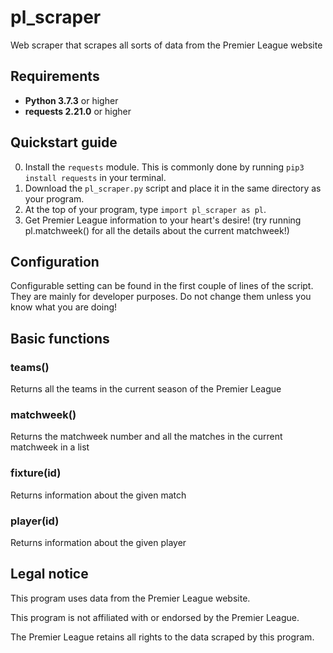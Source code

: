 # pl_scraper
Web scraper that scrapes all sorts of data from the Premier League website

## Requirements
 - **Python 3.7.3** or higher
 - **requests 2.21.0** or higher

## Quickstart guide
0. Install the `requests` module. This is commonly done by running `pip3 install requests` in your terminal.
1. Download the `pl_scraper.py` script and place it in the same directory as your program.
2. At the top of your program, type `import pl_scraper as pl`.
3. Get Premier League information to your heart's desire! (try running pl.matchweek() for all the details about the current matchweek!)

## Configuration
Configurable setting can be found in the first couple of lines of the script. They are mainly for developer purposes. Do not change them unless you know what you are doing!

## Basic functions

### teams()

Returns all the teams in the current season of the Premier League

### matchweek()

Returns the matchweek number and all the matches in the current matchweek in a list

### fixture(id)

Returns information about the given match 

### player(id)

Returns information about the given player

## Legal notice
This program uses data from the Premier League website.

This program is not affiliated with or endorsed by the Premier League.

The Premier League retains all rights to the data scraped by this program.
